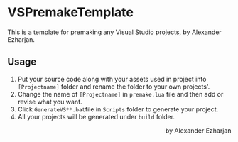 # VSPremakeTemplate



This is a template for premaking any Visual Studio projects, by Alexander Ezharjan.







## Usage

1. Put your source code along with your assets used in project into `[Projectname]` folder and rename the folder to your own projects'.
2. Change the name of `[Projectname]` in `premake.lua` file and then add or revise what you want.
3. Click `GenerateVS**.bat`file  in `Scripts` folder to generate your project.
4. All your projects will be generated under `build` folder.









<P ALIGN="RIGHT">by Alexander Ezharjan </P>



